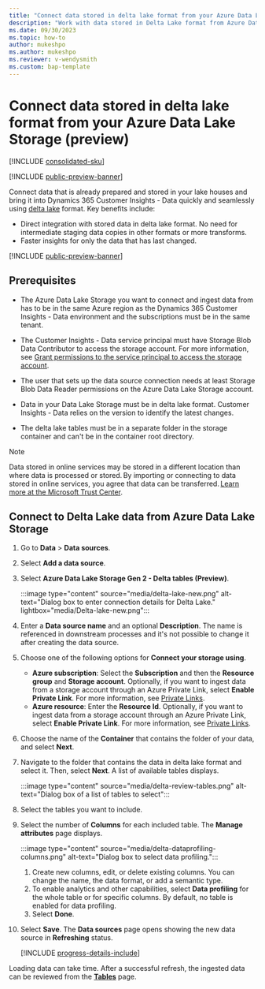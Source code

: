 ```yaml
---
title: "Connect data stored in delta lake format from your Azure Data Lake Storage"
description: "Work with data stored in Delta Lake format from Azure Data Lake Storage."
ms.date: 09/30/2023
ms.topic: how-to
author: mukeshpo
ms.author: mukeshpo
ms.reviewer: v-wendysmith
ms.custom: bap-template
---
```


# Connect data stored in delta lake format from your Azure Data Lake Storage (preview)

[!INCLUDE [consolidated-sku](./includes/consolidated-sku.md)]

[!INCLUDE [public-preview-banner](./includes/public-preview-banner.md)]

Connect data that is already prepared and stored in your lake houses and bring it into Dynamics 365 Customer Insights - Data quickly and seamlessly using [delta lake](https://go.microsoft.com/fwlink/?linkid=2248260) format. Key benefits include:

- Direct integration with stored data in delta lake format. No need for intermediate staging data copies in other formats or more transforms.
- Faster insights for only the data that has last changed.

[!INCLUDE [public-preview-banner](./includes/public-preview-note.md)]

## Prerequisites

- The Azure Data Lake Storage you want to connect and ingest data from has to be in the same Azure region as the Dynamics 365 Customer Insights - Data environment and the subscriptions must be in the same tenant.

- The Customer Insights - Data service principal must have Storage Blob Data Contributor to access the storage account. For more information, see [Grant permissions to the service principal to access the storage account](connect-service-principal.md#grant-permissions-to-the-service-principal-to-access-the-storage-account).

- The user that sets up the data source connection needs at least Storage Blob Data Reader permissions on the Azure Data Lake Storage account.

- Data in your Data Lake Storage must be in delta lake format. Customer Insights - Data relies on the version to identify the latest changes.

- The delta lake tables must be in a separate folder in the storage container and can't be in the container root directory.

> [!NOTE]
> Data stored in online services may be stored in a different location than where data is processed or stored. By importing or connecting to data stored in online services, you agree that data can be transferred. [Learn more at the Microsoft Trust Center](https://www.microsoft.com/trust-center).

## Connect to Delta Lake data from Azure Data Lake Storage

1. Go to **Data** > **Data sources**.

1. Select **Add a data source**.

1. Select **Azure Data Lake Storage Gen 2 - Delta tables (Preview)**.

   :::image type="content" source="media/delta-lake-new.png" alt-text="Dialog box to enter connection details for Delta Lake." lightbox="media/Delta-lake-new.png":::

1. Enter a **Data source name** and an optional **Description**. The name is referenced in downstream processes and it's not possible to change it after creating the data source.

1. Choose one of the following options for **Connect your storage using**.

   - **Azure subscription**: Select the **Subscription** and then the **Resource group** and **Storage account**. Optionally, if you want to ingest data from a storage account through an Azure Private Link, select **Enable Private Link**. For more information, see [Private Links](private-link.md).
   - **Azure resource**: Enter the **Resource Id**. Optionally, if you want to ingest data from a storage account through an Azure Private Link, select **Enable Private Link**. For more information, see [Private Links](private-link.md).

1. Choose the name of the **Container** that contains the folder of your data, and select **Next**.

1. Navigate to the folder that contains the data in delta lake format and select it. Then, select **Next**. A list of available tables displays.

   :::image type="content" source="media/delta-review-tables.png" alt-text="Dialog box of a list of tables to select":::

1. Select the tables you want to include.

1. Select the number of **Columns** for each included table. The **Manage attributes** page displays.

   :::image type="content" source="media/delta-dataprofiling-columns.png" alt-text="Dialog box to select data profiling.":::

   1. Create new columns, edit, or delete existing columns. You can change the name, the data format, or add a semantic type.
   1. To enable analytics and other capabilities, select **Data profiling** for the whole table or for specific columns. By default, no table is enabled for data profiling.
   1. Select **Done**.

1. Select **Save**. The **Data sources** page opens showing the new data source in **Refreshing** status.

   [!INCLUDE [progress-details-include](includes/progress-details-pane.md)]

Loading data can take time. After a successful refresh, the ingested data can be reviewed from the [**Tables**](tables.md) page.
